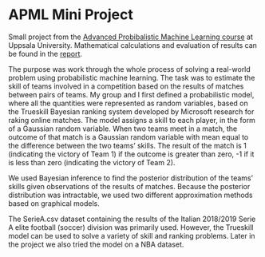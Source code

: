 # APML Mini Project
Small project from the [Advanced Probibalistic Machine Learning course](https://www.uu.se/en/admissions/freestanding-courses/course-syllabus/?kKod=1RT705&lasar=) at Uppsala University. Mathematical calculations and evaluation of results can be found in the [report](https://github.com/johanssonkarin/apml-miniproject/blob/master/APML_project_report.pdf).

The purpose was work through the whole process of solving a real-world problem using probabilistic machine learning. The task was to estimate the skill of teams involved in a competition based on the results of matches between pairs of teams. My group and I first defined a probabilistic model, where all the quantities were represented as random variables, based on the Trueskill Bayesian ranking system developed by Microsoft research for raking online matches. The model assigns a skill to each player, in the form of a Gaussian random variable. When two teams meet in a match, the outcome of that match is a Gaussian random variable with mean equal to the difference between the two teams’ skills. The result of the match is 1 (indicating the victory of Team 1) if the outcome is greater than zero, -1 if it is less than zero (indicating the victory of Team 2).

We used Bayesian inference to find the posterior distribution of the teams’ skills given observations of the results of matches. Because the posterior distribution was intractable, we used two different approximation methods based on graphical models.

The SerieA.csv dataset containing the results of the Italian 2018/2019 Serie A elite football (soccer) division was primarily used. However, the Trueskill model can be used to solve a variety of skill and ranking problems. Later in the project we also tried the model on a NBA dataset. 

